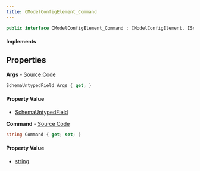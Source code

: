 ```yaml
---
title: CModelConfigElement_Command
---
```


```csharp
public interface CModelConfigElement_Command : CModelConfigElement, ISchemaClass<CModelConfigElement>, ISchemaClass<CModelConfigElement_Command>, ISchemaField, ISchemaClass, INativeHandle
```

#### Implements

## Properties

**Args** - [Source Code](https://github.com/swiftly-solution/swiftlys2/blob/main/managed/src/SwiftlyS2.Generated/Schemas/Interfaces/CModelConfigElement_Command.cs#L19)

```csharp
SchemaUntypedField Args { get; }
```

#### Property Value

- [SchemaUntypedField](/docs/api/shared/schemas/schemauntypedfield)

**Command** - [Source Code](https://github.com/swiftly-solution/swiftlys2/blob/main/managed/src/SwiftlyS2.Generated/Schemas/Interfaces/CModelConfigElement_Command.cs#L16)

```csharp
string Command { get; set; }
```

#### Property Value

- [string](https://learn.microsoft.com/dotnet/api/system.string)

